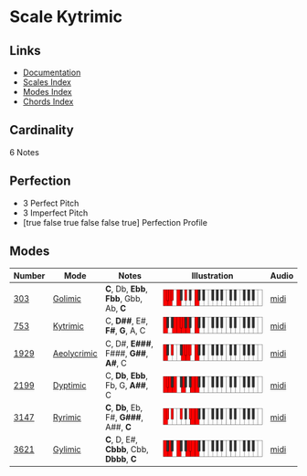 # Scale Kytrimic

## Links

- [Documentation](index.md)
- [Scales Index](Scales.md)
- [Modes Index](Modes.md)
- [Chords Index](Chords.md)

## Cardinality

6 Notes

## Perfection

- 3 Perfect Pitch
- 3 Imperfect Pitch
- [true false true false false true] Perfection Profile

## Modes

| Number | Mode | Notes | Illustration | Audio |
|--------|------|-------|--------------|-------|
| [303](https://ianring.com/musictheory/scales/303) | [Golimic](ModeGolimic.md) | **C**, Db, **Ebb**, **Fbb**, Gbb, Ab, **C** | ![CNaturalGolimic](ModeCNaturalGolimic.png) | [midi](https://github.com/edipermadi/music/blob/main/docs/ModeCNaturalGolimic.mid?raw=true) | 
| [753](https://ianring.com/musictheory/scales/753) | [Kytrimic](ModeKytrimic.md) | C, **D##**, E#, **F#**, **G**, A, C | ![CNaturalKytrimic](ModeCNaturalKytrimic.png) | [midi](https://github.com/edipermadi/music/blob/main/docs/ModeCNaturalKytrimic.mid?raw=true) | 
| [1929](https://ianring.com/musictheory/scales/1929) | [Aeolycrimic](ModeAeolycrimic.md) | C, D#, **E###**, F###, **G##**, **A#**, C | ![CNaturalAeolycrimic](ModeCNaturalAeolycrimic.png) | [midi](https://github.com/edipermadi/music/blob/main/docs/ModeCNaturalAeolycrimic.mid?raw=true) | 
| [2199](https://ianring.com/musictheory/scales/2199) | [Dyptimic](ModeDyptimic.md) | C, **Db**, **Ebb**, Fb, G, **A##**, C | ![CNaturalDyptimic](ModeCNaturalDyptimic.png) | [midi](https://github.com/edipermadi/music/blob/main/docs/ModeCNaturalDyptimic.mid?raw=true) | 
| [3147](https://ianring.com/musictheory/scales/3147) | [Ryrimic](ModeRyrimic.md) | **C**, **Db**, Eb, F#, **G###**, A##, **C** | ![CNaturalRyrimic](ModeCNaturalRyrimic.png) | [midi](https://github.com/edipermadi/music/blob/main/docs/ModeCNaturalRyrimic.mid?raw=true) | 
| [3621](https://ianring.com/musictheory/scales/3621) | [Gylimic](ModeGylimic.md) | **C**, D, E#, **Cbbb**, Cbb, **Dbbb**, **C** | ![CNaturalGylimic](ModeCNaturalGylimic.png) | [midi](https://github.com/edipermadi/music/blob/main/docs/ModeCNaturalGylimic.mid?raw=true) | 
